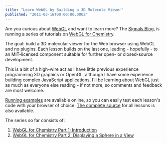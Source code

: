 ```yaml
---
title: "Learn WebGL by Building a 3D Molecule Viewer"
published: "2011-03-16T00:00:00.000Z"
---
```


Are you curious about [WebGL](http://www.khronos.org/webgl/wiki/Main_Page) and want to learn more? The [Signals Blog](http://blog.metamolecular.com), is running a series of tutorials on [WebGL for Chemistry](http://blog.metamolecular.com/articles/2011/03/07/webgl-for-chemistry-part-1-introduction/).

The goal: build a 3D molecular viewer for the Web browser using WebGL and no plugins. Each lesson builds on the last one, leading - hopefully - to an MIT-licensed component suitable for further open- or closed-source development.

This is a bit of a high-wire act as I have little previous experience programming 3D graphics or OpenGL, although I have some experience building complex JavaScript applications. I'll be learning about WebGL just as much as everyone else reading - if not more, so comments and feedback are most welcome.

[Running examples](http://metamolecular.github.com/webgl-chem/) are available online, so you can easily test each lesson's code with your browser of choice. [The complete source](https://github.com/metamolecular/webgl-chem) for all lessons is also available.

The series so far consists of:

1.  [WebGL for Chemistry Part 1: Introduction](http://blog.metamolecular.com/articles/2011/03/07/webgl-for-chemistry-part-1-introduction/)
2.  [WebGL for Chemistry Part 2: Displaying a Sphere in a View](http://blog.metamolecular.com/articles/2011/03/15/web-gl-for-chemistry-part-2-displaying-a-sphere-in-a-view/)